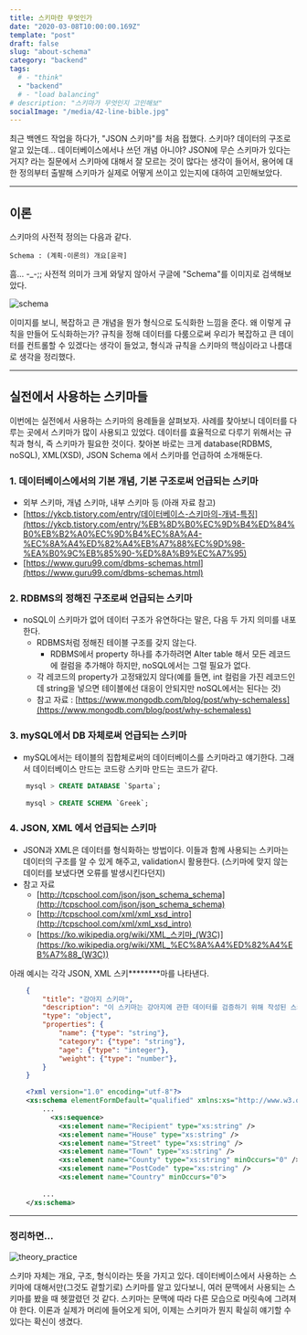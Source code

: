 ```yaml
---
title: 스키마란 무엇인가
date: "2020-03-08T10:00:00.169Z"
template: "post"
draft: false
slug: "about-schema"
category: "backend"
tags:
  # - "think"
  - "backend"
  # - "load balancing"
# description: "스키마가 무엇인지 고민해보"
socialImage: "/media/42-line-bible.jpg"
---
```


최근 백엔드 작업을 하다가, "JSON 스키마"를 처음 접했다. 스키마? 데이터의 구조로 알고 있는데... 데이터베이스에서나 쓰던 개념 아니야? JSON에 무슨 스키마가 있다는 거지? 라는 질문에서 스키마에 대해서 잘 모르는 것이 많다는 생각이 들어서, 용어에 대한 정의부터 출발해 스키마가 실제로 어떻게 쓰이고 있는지에 대하여 고민해보았다.

***

## 이론

스키마의 사전적 정의는 다음과 같다.
```
Schema : (계획·이론의) 개요[윤곽]
```

흠... -_-;;
사전적 의미가 크게 와닿지 않아서 구글에 "Schema"를 이미지로 검색해보았다.

![schema](/media/schema.png)

이미지를 보니, 복잡하고 큰 개념을 뭔가 형식으로 도식화한 느낌을 준다. 왜 이렇게 규칙을 만들어 도식화하는가? 규칙을 정해 데이터를 다룸으로써 우리가 복잡하고 큰 데이터를 컨트롤할 수 있겠다는 생각이 들었고, 형식과 규칙을 스키마의 핵심이라고 나름대로 생각을 정리했다. 

***

## 실전에서 사용하는 스키마들

이번에는 실전에서 사용하는 스키마의 용례들을 살펴보자. 사례를 찾아보니 데이터를 다루는 곳에서 스키마가 많이 사용되고 있었다. 데이터를 효율적으로 다루기 위해서는 규칙과 형식, 즉 스키마가 필요한 것이다. 찾아본 바로는 크게 database(RDBMS, noSQL), XML(XSD), JSON Schema 에서 스키마를 언급하여 소개해둔다. 

### 1. 데이터베이스에서의 기본 개념, 기본 구조로써 언급되는 스키마

- 외부 스키마, 개념 스키마, 내부 스키마 등 (아래 자료 참고)
- [https://ykcb.tistory.com/entry/데이터베이스-스키마의-개념-특징](https://ykcb.tistory.com/entry/%EB%8D%B0%EC%9D%B4%ED%84%B0%EB%B2%A0%EC%9D%B4%EC%8A%A4-%EC%8A%A4%ED%82%A4%EB%A7%88%EC%9D%98-%EA%B0%9C%EB%85%90-%ED%8A%B9%EC%A7%95)
- [https://www.guru99.com/dbms-schemas.html](https://www.guru99.com/dbms-schemas.html)

### 2. RDBMS의 정해진 구조로써 언급되는 스키마

- noSQL이 스키마가 없어 데이터 구조가 유연하다는 말은, 다음 두 가지 의미를 내포한다.
    - RDBMS처럼 정해진 테이블 구조를 갖지 않는다.
        - RDBMS에서 property 하나를 추가하려면 Alter table 해서 모든 레코드에 컬럼을 추가해야 하지만, noSQL에서는 그럴 필요가 없다.
    - 각 레코드의 property가 고정돼있지 않다(예를 들면, int 컬럼을 가진 레코드인데 string을 넣으면 테이블에선 대응이 안되지만 noSQL에서는 된다는 것)
    - 참고 자료 : [https://www.mongodb.com/blog/post/why-schemaless](https://www.mongodb.com/blog/post/why-schemaless)

### 3. mySQL에서 DB 자체로써 언급되는 스키마

- mySQL에서는 테이블의 집합체로써의 데이터베이스를 스키마라고 얘기한다. 그래서 데이터베이스 만드는 코드랑 스키마 만드는 코드가 같다.
```SQL
    mysql > CREATE DATABASE `Sparta`;
    
    mysql > CREATE SCHEMA `Greek`;
```

### 4. JSON, XML 에서 언급되는 스키마

- JSON과 XML은 데이터를 형식화하는 방법이다. 이들과 함께 사용되는 스키마는 데이터의 구조를 알 수 있게 해주고, validation시 활용한다. (스키마에 맞지 않는 데이터를 보냈다면 오류를 발생시킨다던지)
- 참고 자료
    - [http://tcpschool.com/json/json_schema_schema](http://tcpschool.com/json/json_schema_schema)
    - [http://tcpschool.com/xml/xml_xsd_intro](http://tcpschool.com/xml/xml_xsd_intro)
    - [https://ko.wikipedia.org/wiki/XML_스키마_(W3C)](https://ko.wikipedia.org/wiki/XML_%EC%8A%A4%ED%82%A4%EB%A7%88_(W3C))

아래 예시는 각각 JSON, XML 스키********마를 나타낸다.
``` JSON
    {
        "title": "강아지 스키마",
        "description": "이 스키마는 강아지에 관한 데이터를 검증하기 위해 작성된 스키마임.",
        "type": "object",
        "properties": {
            "name": {"type": "string"},
            "category": {"type": "string"},
            "age": {"type": "integer"},
            "weight": {"type": "number"},
        }
    }
```
``` XML
    <?xml version="1.0" encoding="utf-8"?>
    <xs:schema elementFormDefault="qualified" xmlns:xs="http://www.w3.org/2001/XMLSchema">
    	...
          <xs:sequence>
            <xs:element name="Recipient" type="xs:string" />
            <xs:element name="House" type="xs:string" />
            <xs:element name="Street" type="xs:string" />
            <xs:element name="Town" type="xs:string" />
            <xs:element name="County" type="xs:string" minOccurs="0" />
            <xs:element name="PostCode" type="xs:string" />
            <xs:element name="Country" minOccurs="0">
    
        ...
    </xs:schema>
```
***
### 정리하면...

![theory_practice](/media/theory_practice.png)

스키마 자체는 개요, 구조, 형식이라는 뜻을 가지고 있다. 데이터베이스에서 사용하는 스키마에 대해서만(그것도 겉할기로) 스키마를 알고 있다보니, 여러 문맥에서 사용되는 스키마를 봤을 때 헷깔렸던 것 같다. 스키마는 문맥에 따라 다른 모습으로 머릿속에 그려져야 한다. 이론과 실제가 머리에 들어오게 되어, 이제는 스키마가 뭔지 확실히 얘기할 수 있다는 확신이 생겼다.